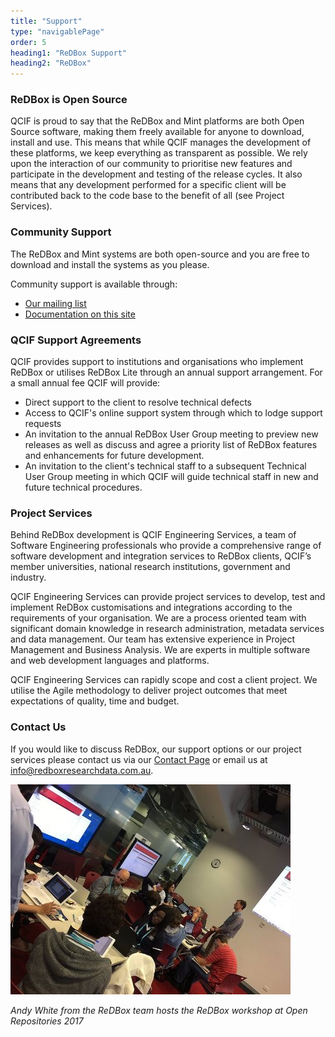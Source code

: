 ```yaml
---
title: "Support"
type: "navigablePage"
order: 5
heading1: "ReDBox Support"
heading2: "ReDBox"
---
```

### ReDBox is Open Source
 QCIF is proud to say that the ReDBox and Mint platforms are both Open Source software, making them freely available for anyone to download, install and use. This means that while QCIF manages the development of these platforms, we keep everything as transparent as possible. We rely upon the interaction of our community to prioritise new features and participate in the development and testing of the release cycles. It also means that any development performed for a specific client will be contributed back to the code base to the benefit of all (see Project Services).

### Community Support
 The ReDBox and Mint systems are both open-source and you are free to download and install the systems as you please.

Community support is available through:
 * [Our mailing list](https://groups.google.com/forum/#!forum/redbox-repo)
 * [Documentation on this site](http://www.redboxresearchdata.com.au/documentation)

### QCIF Support Agreements
 QCIF provides support to institutions and organisations who implement ReDBox or utilises ReDBox Lite through an annual support arrangement. For a small annual fee QCIF will provide:
  * Direct support to the client to resolve technical defects
  * Access to QCIF's online support system through which to lodge support requests
  * An invitation to the annual ReDBox User Group meeting to preview new releases as well as discuss and agree a priority list of ReDBox features and enhancements for future development.
  * An invitation to the client's technical staff to a subsequent Technical User Group meeting in which QCIF will guide technical staff in new and future technical procedures.

### Project Services
 Behind ReDBox development is QCIF Engineering Services, a team of Software Engineering professionals who provide a comprehensive range of software development and integration services to ReDBox clients, QCIF’s member universities, national research institutions, government and industry.

 QCIF Engineering Services can provide project services to develop, test and implement ReDBox customisations and integrations according to the requirements of your organisation. We are a process oriented team with significant domain knowledge in research administration, metadata services and data management. Our team has extensive experience in Project Management and Business Analysis. We are experts in multiple software and web development languages and platforms.

 QCIF Engineering Services can rapidly scope and cost a client project. We utilise the Agile methodology to deliver project outcomes that meet expectations of quality, time and budget.

### Contact Us
 If you would like to discuss ReDBox, our support options or our project services please contact us via our [Contact Page](./contact.html) or email us at [info@redboxresearchdata.com.au](mailto:info@redboxresearchdata.com.au).

 ![ReDBox OR2017 Workshop](./images/or2017_workshop.jpg)
 
 *Andy White from the ReDBox team hosts the ReDBox workshop at Open Repositories 2017*